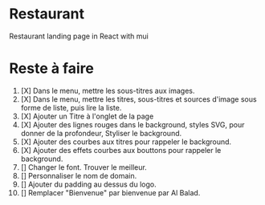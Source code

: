 # Restaurant

Restaurant landing page in React with mui

# Reste à faire

1. [X] Dans le menu, mettre les sous-titres aux images.
2. [X] Dans le menu, mettre les titres, sous-titres et sources d'image sous forme de liste, puis lire la liste.
3. [X] Ajouter un Titre à l'onglet de la page
4. [X] Ajouter des lignes rouges dans le background, styles SVG, pour donner de la profondeur, Styliser le background.
5. [X] Ajouter des courbes aux titres pour rappeler le background.
6. [X] Ajouter des effets courbes aux bouttons pour rappeler le background.
7. [] Changer le font. Trouver le meilleur.
8. [] Personnaliser le nom de domain.
9. [] Ajouter du padding au dessus du logo.
10. [] Remplacer "Bienvenue" par bienvenue par Al Balad.
